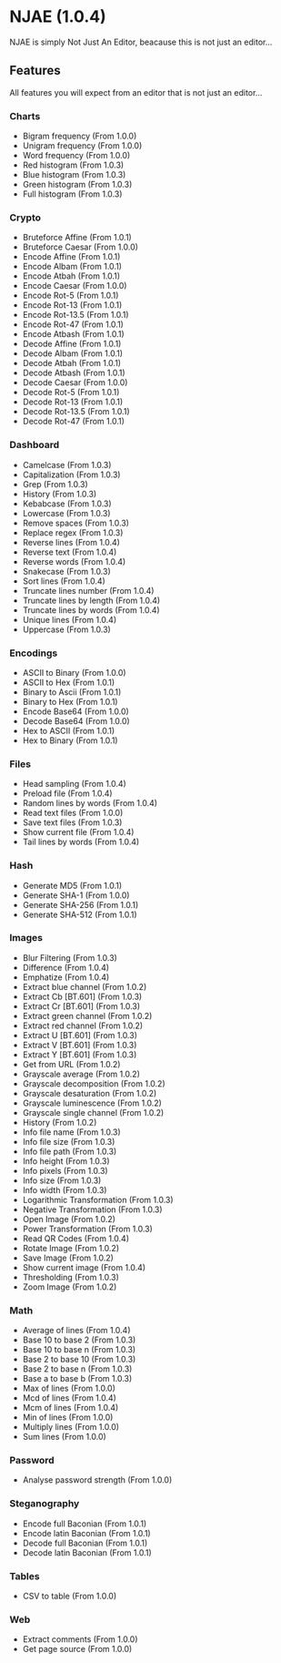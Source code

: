 # NJAE (1.0.4)

NJAE is simply Not Just An Editor, beacause this is not just an editor...

## Features

All features you will expect from an editor that is not just an editor...

### Charts

+ Bigram frequency (From 1.0.0)
+ Unigram frequency (From 1.0.0)
+ Word frequency (From 1.0.0)
+ Red histogram (From 1.0.3)
+ Blue histogram (From 1.0.3)
+ Green histogram (From 1.0.3)
+ Full histogram (From 1.0.3)

### Crypto

+ Bruteforce Affine (From 1.0.1)
+ Bruteforce Caesar (From 1.0.0)
+ Encode Affine (From 1.0.1)
+ Encode Albam (From 1.0.1)
+ Encode Atbah (From 1.0.1)
+ Encode Caesar (From 1.0.0)
+ Encode Rot-5 (From 1.0.1)
+ Encode Rot-13 (From 1.0.1)
+ Encode Rot-13.5 (From 1.0.1)
+ Encode Rot-47 (From 1.0.1)
+ Encode Atbash (From 1.0.1)
+ Decode Affine (From 1.0.1)
+ Decode Albam (From 1.0.1)
+ Decode Atbah (From 1.0.1)
+ Decode Atbash (From 1.0.1)
+ Decode Caesar (From 1.0.0)
+ Decode Rot-5 (From 1.0.1)
+ Decode Rot-13 (From 1.0.1)
+ Decode Rot-13.5 (From 1.0.1)
+ Decode Rot-47 (From 1.0.1)

### Dashboard

+ Camelcase (From 1.0.3)
+ Capitalization (From 1.0.3)
+ Grep (From 1.0.3)
+ History (From 1.0.3)
+ Kebabcase (From 1.0.3)
+ Lowercase (From 1.0.3)
+ Remove spaces (From 1.0.3)
+ Replace regex (From 1.0.3)
+ Reverse lines (From 1.0.4)
+ Reverse text (From 1.0.4)
+ Reverse words (From 1.0.4)
+ Snakecase (From 1.0.3)
+ Sort lines (From 1.0.4)
+ Truncate lines number (From 1.0.4)
+ Truncate lines by length (From 1.0.4)
+ Truncate lines by words (From 1.0.4)
+ Unique lines (From 1.0.4)
+ Uppercase (From 1.0.3)

### Encodings

+ ASCII to Binary (From 1.0.0)
+ ASCII to Hex (From 1.0.1)
+ Binary to Ascii (From 1.0.1)
+ Binary to Hex (From 1.0.1)
+ Encode Base64 (From 1.0.0)
+ Decode Base64 (From 1.0.0)
+ Hex to ASCII (From 1.0.1)
+ Hex to Binary (From 1.0.1)

### Files

+ Head sampling (From 1.0.4)
+ Preload file (From 1.0.4)
+ Random lines by words (From 1.0.4)
+ Read text files (From 1.0.0)
+ Save text files (From 1.0.3)
+ Show current file (From 1.0.4)
+ Tail lines by words (From 1.0.4)

### Hash

+ Generate MD5 (From 1.0.1)
+ Generate SHA-1 (From 1.0.0)
+ Generate SHA-256 (From 1.0.1)
+ Generate SHA-512 (From 1.0.1)

### Images

+ Blur Filtering (From 1.0.3)
+ Difference (From 1.0.4)
+ Emphatize (From 1.0.4)
+ Extract blue channel (From 1.0.2)
+ Extract Cb [BT.601] (From 1.0.3)
+ Extract Cr [BT.601] (From 1.0.3)
+ Extract green channel (From 1.0.2)
+ Extract red channel (From 1.0.2)
+ Extract U [BT.601] (From 1.0.3)
+ Extract V [BT.601] (From 1.0.3)
+ Extract Y [BT.601] (From 1.0.3)
+ Get from URL (From 1.0.2)
+ Grayscale average (From 1.0.2)
+ Grayscale decomposition (From 1.0.2)
+ Grayscale desaturation (From 1.0.2)
+ Grayscale luminescence (From 1.0.2)
+ Grayscale single channel (From 1.0.2)
+ History (From 1.0.2)
+ Info file name (From 1.0.3)
+ Info file size (From 1.0.3)
+ Info file path  (From 1.0.3)
+ Info height (From 1.0.3)
+ Info pixels (From 1.0.3)
+ Info size (From 1.0.3)
+ Info width (From 1.0.3)
+ Logarithmic Transformation (From 1.0.3)
+ Negative Transformation (From 1.0.3)
+ Open Image (From 1.0.2)
+ Power Transformation (From 1.0.3)
+ Read QR Codes (From 1.0.4)
+ Rotate Image (From 1.0.2)
+ Save Image (From 1.0.2)
+ Show current image (From 1.0.4)
+ Thresholding (From 1.0.3)
+ Zoom Image (From 1.0.2)

### Math

+ Average of lines (From 1.0.4)
+ Base 10 to base 2 (From 1.0.3)
+ Base 10 to base n (From 1.0.3)
+ Base 2 to base 10 (From 1.0.3)
+ Base 2 to base n (From 1.0.3)
+ Base a to base b (From 1.0.3)
+ Max of lines (From 1.0.0)
+ Mcd of lines (From 1.0.4)
+ Mcm of lines (From 1.0.4)
+ Min of lines (From 1.0.0)
+ Multiply lines (From 1.0.0)
+ Sum lines (From 1.0.0)

### Password

+ Analyse password strength (From 1.0.0)

### Steganography

+ Encode full Baconian (From 1.0.1)
+ Encode latin Baconian (From 1.0.1)
+ Decode full Baconian (From 1.0.1)
+ Decode latin Baconian (From 1.0.1)

### Tables

+ CSV to table (From 1.0.0)

### Web

+ Extract comments (From 1.0.0)
+ Get page source (From 1.0.0)
